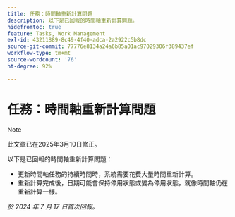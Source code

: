 ```yaml
---
title: 任務：時間軸重新計算問題
description: 以下是已回報的時間軸重新計算問題。
hidefromtoc: true
feature: Tasks, Work Management
exl-id: 43211889-8c49-4f40-adca-2a2922c5b8dc
source-git-commit: 77776e8134a24a6b85a01ac97029306f389437ef
workflow-type: tm+mt
source-wordcount: '76'
ht-degree: 92%

---
```


# 任務：時間軸重新計算問題

>[!NOTE]
>
>此文章已在2025年3月10日修正。

以下是已回報的時間軸重新計算問題：

* 更新時間軸任務的持續時間時，系統需要花費大量時間重新計算。
* 重新計算完成後，日期可能會保持停用狀態或變為停用狀態，就像時間軸仍在重新計算一樣。

_於 2024 年 7 月 17 日首次回報。_
